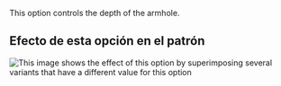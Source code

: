 This option controls the depth of the armhole.

## Efecto de esta opción en el patrón

![This image shows the effect of this option by superimposing several variants that have a different value for this option](yuri_armholedepthfactor_sample.svg "Effect of this option on the pattern")
